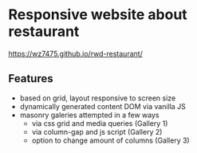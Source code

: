 # Responsive website about restaurant

https://wz7475.github.io/rwd-restaurant/

## Features
* based on grid, layout responsive to screen size
* dynamically generated content DOM via vanilla JS
* masonry galeries attempted in a few ways
  * via css grid and media queries (Gallery 1)
  * via column-gap and js script (Gallery 2)
  * option to change amount of columns (Gallery 3)
